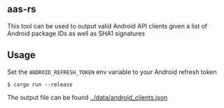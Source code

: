 
## aas-rs

This tool can be used to output valid Android API clients given a list of Android package IDs as well as SHA1 signatures

## Usage

Set the `ANDROID_REFRESH_TOKEN` env variable to your Android refresh token

```
$ cargo run --release
```

The output file can be found [../data/android_clients.json](../data/android_clients.json)